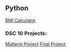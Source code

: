 ## Python
[BMI Calculator](BMI_project.ipynb)
### DSC 10 Projects:
[Midterm Project](midterm-project.ipynb)
[Final Project](final-project.ipynb)

